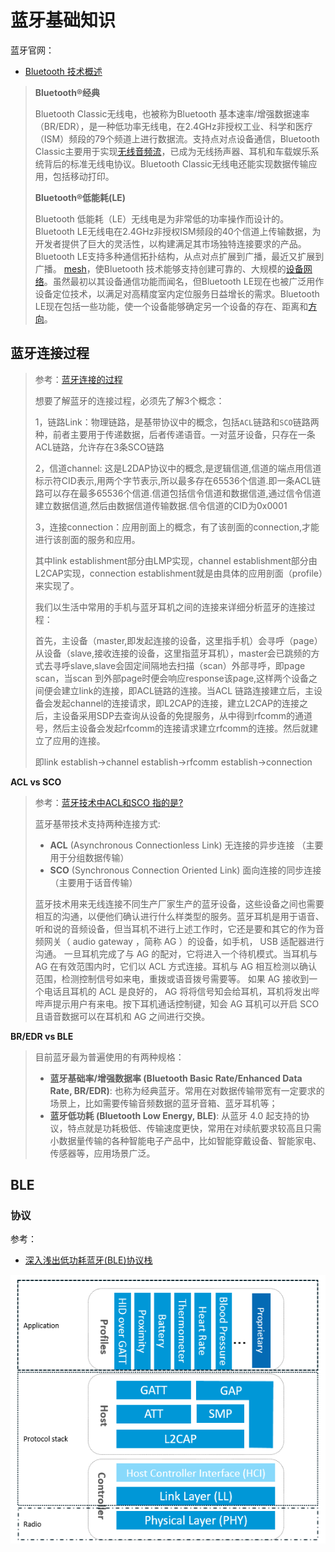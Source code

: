 # 蓝牙基础知识

蓝牙官网：

+ [Bluetooth 技术概述](https://www.bluetooth.com/zh-cn/learn-about-bluetooth/tech-overview/)



> **Bluetooth®经典**
>
> Bluetooth Classic无线电，也被称为Bluetooth 基本速率/增强数据速率（BR/EDR），是一种低功率无线电，在2.4GHz非授权工业、科学和医疗（ISM）频段的79个频道上进行数据流。支持点对点设备通信，Bluetooth Classic主要用于实现[无线音频流](https://www.bluetooth.com/zh-cn/learn-about-bluetooth/solutions/audio-streaming/)，已成为无线扬声器、耳机和车载娱乐系统背后的标准无线电协议。Bluetooth Classic无线电还能实现数据传输应用，包括移动打印。
>
> **Bluetooth®低能耗(LE)**
>
> Bluetooth 低能耗（LE）无线电是为非常低的功率操作而设计的。Bluetooth LE无线电在2.4GHz非授权ISM频段的40个信道上传输数据，为开发者提供了巨大的灵活性，以构建满足其市场独特连接要求的产品。Bluetooth LE支持多种通信拓扑结构，从点对点扩展到广播，最近又扩展到广播。 [mesh](https://www.bluetooth.com/zh-cn/learn-about-bluetooth/recent-enhancements/mesh/)，使Bluetooth 技术能够支持创建可靠的、大规模的[设备网络](https://www.bluetooth.com/zh-cn/learn-about-bluetooth/solutions/device-networks/)。虽然最初以其设备通信功能而闻名，但Bluetooth LE现在也被广泛用作设备定位技术，以满足对高精度室内定位服务日益增长的需求。Bluetooth LE现在包括一些功能，使一个设备能够确定另一个设备的存在、距离和[方向](https://www.bluetooth.com/zh-cn/learn-about-bluetooth/recent-enhancements/direction-finding/)。







## 蓝牙连接过程

> 参考：[蓝牙连接的过程](http://www.morlab.com/article/2013/0903/article_2506.html)
>
> 想要了解蓝牙的连接过程，必须先了解3个概念：
>
> 1，链路Link：物理链路，是基带协议中的概念，包括`ACL`链路和`SCO`链路两种，前者主要用于传递数据，后者传递语音。一对蓝牙设备，只存在一条ACL链路，允许存在3条SCO链路
>
> 2，信道channel: 这是L2DAP协议中的概念,是逻辑信道,信道的端点用信道标示符CID表示,用两个字节表示,所以最多存在65536个信道.即一条ACL链路可以存在最多65536个信道.信道包括信令信道和数据信道,通过信令信道建立数据信道,然后由数据信道传输数据.信令信道的CID为0x0001
>
> 3，连接connection：应用剖面上的概念，有了该剖面的connection,才能进行该剖面的服务和应用。
>
> 其中link establishment部分由LMP实现，channel establishment部分由L2CAP实现，connection establishment就是由具体的应用剖面（profile）来实现了。
>
> 我们以生活中常用的手机与蓝牙耳机之间的连接来详细分析蓝牙的连接过程：
>
> 首先，主设备（master,即发起连接的设备，这里指手机）会寻呼（page）从设备（slave,接收连接的设备，这里指蓝牙耳机），master会已跳频的方式去寻呼slave,slave会固定间隔地去扫描（scan）外部寻呼，即page scan，当scan 到外部page时便会响应response该page,这样两个设备之间便会建立link的连接，即ACL链路的连接。当ACL 链路连接建立后，主设备会发起channel的连接请求，即L2CAP的连接，建立L2CAP的连接之后，主设备采用SDP去查询从设备的免提服务，从中得到rfcomm的通道号，然后主设备会发起rfcomm的连接请求建立rfcomm的连接。然后就建立了应用的连接。
>
> 即link establish->channel establish->rfcomm establish->connection



**ACL vs SCO**

> 参考：[蓝牙技术中ACL和SCO 指的是?](https://www.poly.com/il/he/support/knowledge-base/kb-article-page?lang=zh_CN&urlName=RN16991&type=Product_Information__kav)
>
> 蓝牙基带技术支持两种连接方式:
>
> - **ACL** (Asynchronous Connectionless Link)     无连接的异步连接 （主要用于分组数据传输）
> - **SCO** (Synchronous Connection Oriented Link)  面向连接的同步连接 （主要用于话音传输）
>
> 蓝牙技术用来无线连接不同生产厂家生产的蓝牙设备，这些设备之间也需要相互的沟通，以便他们确认进行什么样类型的服务。蓝牙耳机是用于语音、听和说的音频设备，但当耳机不进行上述工作时，它还是要和其它的作为音频网关（ audio gateway ，简称 AG ）的设备，如手机， USB 适配器进行沟通。 一旦耳机完成了与 AG 的配对，它将进入一个待机模式。当耳机与 AG 在有效范围内时，它们以 ACL 方式连接。耳机与 AG 相互检测以确认范围，检测控制信号如来电，重拨或语音拨号需要等。 如果 AG 接收到一个电话且耳机的 ACL 是良好的， AG 将将信号知会给耳机，耳机将发出哔哔声提示用户有来电。按下耳机通话控制键，知会 AG 耳机可以开启 SCO 且语音数据可以在耳机和 AG 之间进行交换。



**BR/EDR vs BLE**

> 目前蓝牙最为普遍使用的有两种规格：
>
> - **蓝牙基础率/增强数据率 (Bluetooth Basic Rate/Enhanced Data Rate, BR/EDR)**: 也称为经典蓝牙。常用在对数据传输带宽有一定要求的场景上，比如需要传输音频数据的蓝牙音箱、蓝牙耳机等；
> - **蓝牙低功耗 (Bluetooth Low Energy, BLE)**: 从蓝牙 4.0 起支持的协议，特点就是功耗极低、传输速度更快，常用在对续航要求较高且只需小数据量传输的各种智能电子产品中，比如智能穿戴设备、智能家电、传感器等，应用场景广泛。





## BLE



### 协议

参考：

+ [深入浅出低功耗蓝牙(BLE)协议栈](https://www.cnblogs.com/iini/p/8969828.html)



![001](https://github.com/winfredzen/Android-Basic/blob/master/BlueTooth/image/001.png)



